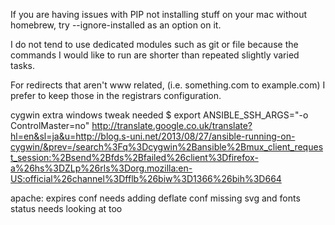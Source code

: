 If you are having issues with PIP not installing stuff on your mac without homebrew, try --ignore-installed as an option on it.

I do not tend to use dedicated modules such as git or file because the commands I would like to run are shorter than repeated slightly varied tasks.

For redirects that aren't www related, (i.e. something.com to example.com) I prefer to keep those in the registrars configuration.

cygwin
extra windows tweak needed
$ export ANSIBLE_SSH_ARGS="-o ControlMaster=no"
http://translate.google.co.uk/translate?hl=en&sl=ja&u=http://blog.s-uni.net/2013/08/27/ansible-running-on-cygwin/&prev=/search%3Fq%3Dcygwin%2Bansible%2Bmux_client_request_session:%2Bsend%2Bfds%2Bfailed%26client%3Dfirefox-a%26hs%3DZLp%26rls%3Dorg.mozilla:en-US:official%26channel%3Dfflb%26biw%3D1366%26bih%3D664

apache:
expires conf needs adding
deflate conf missing svg and fonts
status needs looking at too